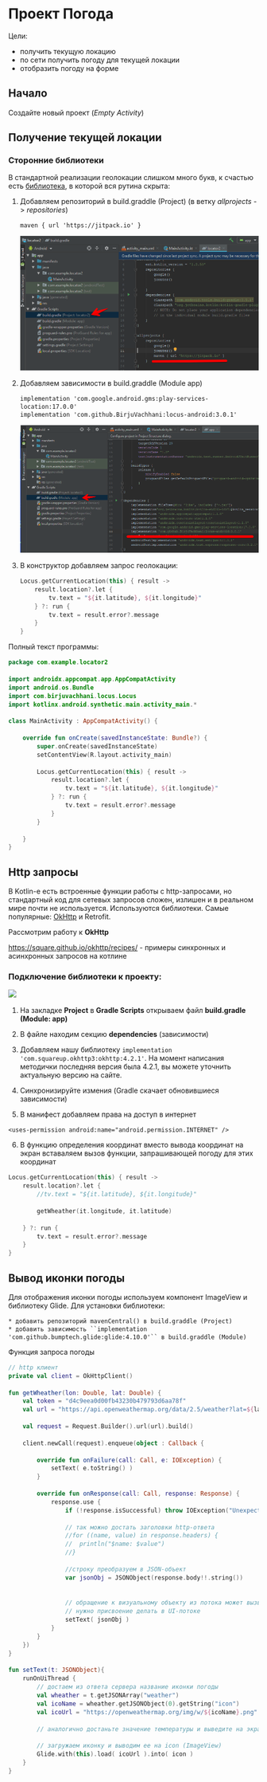 # Проект **Погода**

Цели:
* получить текущую локацию
* по сети получить погоду для текущей локации
* отобразить погоду на форме

## Начало

Создайте новый проект (*Empty Activity*)

## Получение текущей локации

### Сторонние библиотеки

В стандартной реализации геолокации слишком много букв, к счастью есть [библиотека](https://github.com/BirjuVachhani/locus-android), в которой вся рутина скрыта:

1. Добавляем репозиторий в build.graddle (Project) (в ветку *allprojects* -> *repositories*)

    ```
    maven { url 'https://jitpack.io' }
    ```

    ![](../img/as027.png)


2. Добавляем зависимости в build.graddle (Module app)

    ```
    implementation 'com.google.android.gms:play-services-location:17.0.0'
    implementation 'com.github.BirjuVachhani:locus-android:3.0.1'
    ```

    ![](../img/as028.png)


3. В конструктор добавляем запрос геолокации:

    ```kt
    Locus.getCurrentLocation(this) { result ->
        result.location?.let {
            tv.text = "${it.latitude}, ${it.longitude}"
        } ?: run {
            tv.text = result.error?.message
        }
    }
    ```


Полный текст программы:

```kt
package com.example.locator2

import androidx.appcompat.app.AppCompatActivity
import android.os.Bundle
import com.birjuvachhani.locus.Locus
import kotlinx.android.synthetic.main.activity_main.*

class MainActivity : AppCompatActivity() {

    override fun onCreate(savedInstanceState: Bundle?) {
        super.onCreate(savedInstanceState)
        setContentView(R.layout.activity_main)

        Locus.getCurrentLocation(this) { result ->
            result.location?.let {
                tv.text = "${it.latitude}, ${it.longitude}"
            } ?: run {
                tv.text = result.error?.message
            }
        }

    }
}
```

## Http запросы

В Kotlin-е есть встроенные функции работы с http-запросами, но стандартный код для сетевых запросов сложен, излишен и в реальном мире почти не используется. Используются библиотеки.
Самые популярные: [OkHttp](https://square.github.io/okhttp/) и Retrofit.

Рассмотрим работу к **OkHttp**

https://square.github.io/okhttp/recipes/ - примеры синхронных и асинхронных запросов на котлине

### Подключение библиотеки к проекту:
   
![](/img/as018.png)

1. На закладке **Project** в **Gradle Scripts** открываем файл **build.gradle (Module: app)**

2. В файле находим секцию **dependencies** (зависимости)

3. Добавляем нашу библиотеку ``implementation 'com.squareup.okhttp3:okhttp:4.2.1'``. На момент написания методички последняя версия была 4.2.1, вы можете уточнить актуальную версию на сайте.

4. Синхронизируйте измения (Gradle скачает обновившиеся зависимости)
    
5. В манифест добавляем права на доступ в интернет
```
<uses-permission android:name="android.permission.INTERNET" />
```    

6. В функцию определения координат вместо вывода координат на экран вставаляем вызов функции, запрашивающей погоду для этих координат


```kt
Locus.getCurrentLocation(this) { result ->
    result.location?.let {
        //tv.text = "${it.latitude}, ${it.longitude}"

        getWheather(it.longitude, it.latitude)

    } ?: run {
        tv.text = result.error?.message
    }
}
```

## Вывод иконки погоды

Для отображения иконки погоды используем компонент ImageView и библиотеку Glide. Для установки библиотеки:

    * добавить репозиторий mavenCentral() в build.graddle (Project)
    * добавить зависимость ``implementation 'com.github.bumptech.glide:glide:4.10.0'`` в build.graddle (Module)

Функция запроса погоды

```kt
// http клиент
private val client = OkHttpClient()

fun getWheather(lon: Double, lat: Double) {
    val token = "d4c9eea0d00fb43230b479793d6aa78f"
    val url = "https://api.openweathermap.org/data/2.5/weather?lat=${lat}&lon=${lon}&units=metric&appid=${token}"

    val request = Request.Builder().url(url).build()

    client.newCall(request).enqueue(object : Callback {

        override fun onFailure(call: Call, e: IOException) {
            setText( e.toString() )
        }

        override fun onResponse(call: Call, response: Response) {
            response.use {
                if (!response.isSuccessful) throw IOException("Unexpected code $response")

                // так можно достать заголовки http-ответа
                //for ((name, value) in response.headers) {
                //  println("$name: $value")
                //}

                //строку преобразуем в JSON-объект
                var jsonObj = JSONObject(response.body!!.string())


                // обращение к визуальному объекту из потока может вызвать исключение
                // нужно присвоение делать в UI-потоке
                setText( jsonObj )
            }
        }
    })
}

fun setText(t: JSONObject){
    runOnUiThread { 
        // достаем из ответа сервера название иконки погоды
        val wheather = t.getJSONArray("weather")
        val icoName = wheather.getJSONObject(0).getString("icon")
        val icoUrl = "https://openweathermap.org/img/w/${icoName}.png"

        // аналогично достаньте значение температуры и выведите на экран

        // загружаем иконку и выводим ее на icon (ImageView)
        Glide.with(this).load( icoUrl ).into( icon )
    }
}
```
